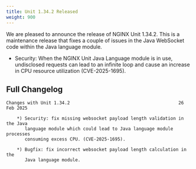 ```yaml
---
title: Unit 1.34.2 Released
weight: 900
---
```


We are pleased to announce the release of NGINX Unit 1.34.2. This is a maintenance release that fixes a couple of issues in the Java WebSocket code within the Java language module.

- Security: When the NGINX Unit Java Language module is in use, undisclosed requests can lead to an infinite loop and cause an increase in CPU resource utilization (CVE-2025-1695).

## Full Changelog

```none
Changes with Unit 1.34.2                                         26 Feb 2025

    *) Security: fix missing websocket payload length validation in the Java
       language module which could lead to Java language module processes
       consuming excess CPU. (CVE-2025-1695).

    *) Bugfix: fix incorrect websocket payload length calculation in the
       Java language module.
```
